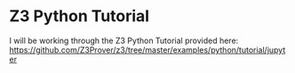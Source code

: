 # Z3 Python Tutorial

I will be working through the Z3 Python Tutorial provided here: https://github.com/Z3Prover/z3/tree/master/examples/python/tutorial/jupyter

